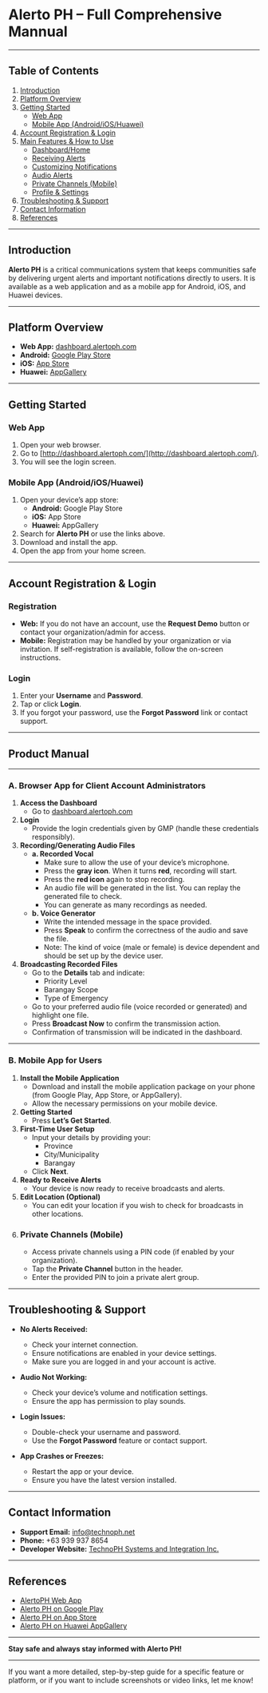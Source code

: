 
# Alerto PH – Full Comprehensive Mannual

---

## Table of Contents

1. [Introduction](#introduction)
2. [Platform Overview](#platform-overview)
3. [Getting Started](#getting-started)
    - [Web App](#web-app)
    - [Mobile App (Android/iOS/Huawei)](#mobile-app-androidioshuawei)
4. [Account Registration & Login](#account-registration--login)
5. [Main Features & How to Use](#main-features--how-to-use)
    - [Dashboard/Home](#dashboardhome)
    - [Receiving Alerts](#receiving-alerts)
    - [Customizing Notifications](#customizing-notifications)
    - [Audio Alerts](#audio-alerts)
    - [Private Channels (Mobile)](#private-channels-mobile)
    - [Profile & Settings](#profile--settings)
6. [Troubleshooting & Support](#troubleshooting--support)
7. [Contact Information](#contact-information)
8. [References](#references)

---

## Introduction

**Alerto PH** is a critical communications system that keeps communities safe by delivering urgent alerts and important notifications directly to users. It is available as a web application and as a mobile app for Android, iOS, and Huawei devices.

---

## Platform Overview

- **Web App:** [dashboard.alertoph.com](http://dashboard.alertoph.com/)
- **Android:** [Google Play Store](https://play.google.com/store/apps/details?id=com.alertoph.app&hl=en)
- **iOS:** [App Store](https://apps.apple.com/ph/app/alertoph-mobile/id6670206761)
- **Huawei:** [AppGallery](https://appgallery.huawei.com/#/app/C113357339)

---

## Getting Started

### Web App

1. Open your web browser.
2. Go to [http://dashboard.alertoph.com/](http://dashboard.alertoph.com/).
3. You will see the login screen.

### Mobile App (Android/iOS/Huawei)

1. Open your device’s app store:
    - **Android:** Google Play Store
    - **iOS:** App Store
    - **Huawei:** AppGallery
2. Search for **Alerto PH** or use the links above.
3. Download and install the app.
4. Open the app from your home screen.

---

## Account Registration & Login

### Registration

- **Web:** If you do not have an account, use the **Request Demo** button or contact your organization/admin for access.
- **Mobile:** Registration may be handled by your organization or via invitation. If self-registration is available, follow the on-screen instructions.

### Login

1. Enter your **Username** and **Password**.
2. Tap or click **Login**.
3. If you forgot your password, use the **Forgot Password** link or contact support.

---

## Product Manual

---

### A. Browser App for Client Account Administrators

1. **Access the Dashboard**
    - Go to [dashboard.alertoph.com](http://dashboard.alertoph.com)
2. **Login**
    - Provide the login credentials given by GMP (handle these credentials responsibly).
3. **Recording/Generating Audio Files**
    - **a. Recorded Vocal**
        - Make sure to allow the use of your device’s microphone.
        - Press the **gray icon**. When it turns **red**, recording will start.
        - Press the **red icon** again to stop recording.
        - An audio file will be generated in the list. You can replay the generated file to check.
        - You can generate as many recordings as needed.
    - **b. Voice Generator**
        - Write the intended message in the space provided.
        - Press **Speak** to confirm the correctness of the audio and save the file.
        - Note: The kind of voice (male or female) is device dependent and should be set up by the device user.
4. **Broadcasting Recorded Files**
    - Go to the **Details** tab and indicate:
        - Priority Level
        - Barangay Scope
        - Type of Emergency
    - Go to your preferred audio file (voice recorded or generated) and highlight one file.
    - Press **Broadcast Now** to confirm the transmission action.
    - Confirmation of transmission will be indicated in the dashboard.

---

### B. Mobile App for Users

1. **Install the Mobile Application**
    - Download and install the mobile application package on your phone (from Google Play, App Store, or AppGallery).
    - Allow the necessary permissions on your mobile device.
2. **Getting Started**
    - Press **Let’s Get Started**.
3. **First-Time User Setup**
    - Input your details by providing your:
        - Province
        - City/Municipality
        - Barangay
    - Click **Next**.
4. **Ready to Receive Alerts**
    - Your device is now ready to receive broadcasts and alerts.
5. **Edit Location (Optional)**
    - You can edit your location if you wish to check for broadcasts in other locations.
6. ### Private Channels (Mobile)
    - Access private channels using a PIN code (if enabled by your organization).
    - Tap the **Private Channel** button in the header.
    - Enter the provided PIN to join a private alert group.


---

## Troubleshooting & Support

- **No Alerts Received:**  
  - Check your internet connection.
  - Ensure notifications are enabled in your device settings.
  - Make sure you are logged in and your account is active.

- **Audio Not Working:**  
  - Check your device’s volume and notification settings.
  - Ensure the app has permission to play sounds.

- **Login Issues:**  
  - Double-check your username and password.
  - Use the **Forgot Password** feature or contact support.

- **App Crashes or Freezes:**  
  - Restart the app or your device.
  - Ensure you have the latest version installed.

---

## Contact Information

- **Support Email:** info@technoph.net
- **Phone:** +63 939 937 8654
- **Developer Website:** [TechnoPH Systems and Integration Inc.](https://technoph.net)

---

## References

- [AlertoPH Web App](http://dashboard.alertoph.com/)
- [Alerto PH on Google Play](https://play.google.com/store/apps/details?id=com.alertoph.app&hl=en)
- [Alerto PH on App Store](https://apps.apple.com/ph/app/alertoph-mobile/id6670206761)
- [Alerto PH on Huawei AppGallery](https://appgallery.huawei.com/#/app/C113357339)

---

**Stay safe and always stay informed with Alerto PH!**

---

If you want a more detailed, step-by-step guide for a specific feature or platform, or if you want to include screenshots or video links, let me know!

